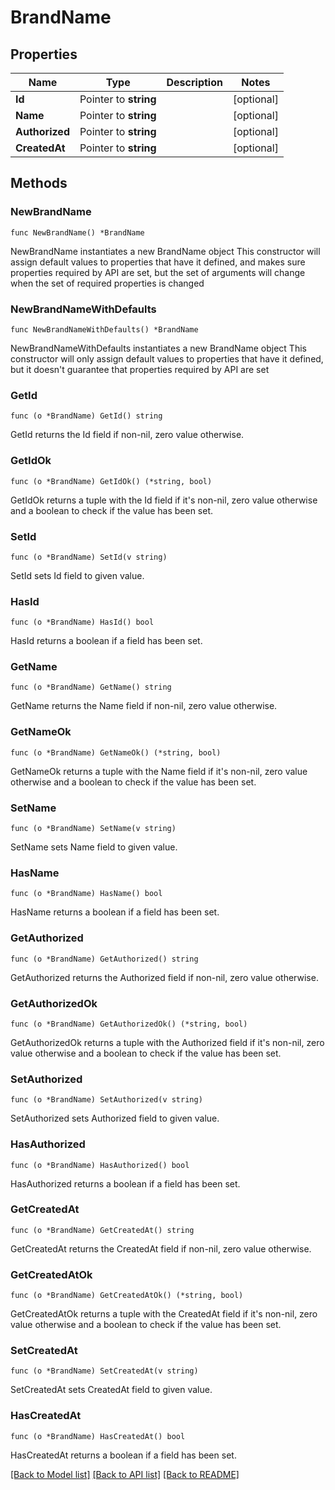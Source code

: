 # BrandName

## Properties

Name | Type | Description | Notes
------------ | ------------- | ------------- | -------------
**Id** | Pointer to **string** |  | [optional] 
**Name** | Pointer to **string** |  | [optional] 
**Authorized** | Pointer to **string** |  | [optional] 
**CreatedAt** | Pointer to **string** |  | [optional] 

## Methods

### NewBrandName

`func NewBrandName() *BrandName`

NewBrandName instantiates a new BrandName object
This constructor will assign default values to properties that have it defined,
and makes sure properties required by API are set, but the set of arguments
will change when the set of required properties is changed

### NewBrandNameWithDefaults

`func NewBrandNameWithDefaults() *BrandName`

NewBrandNameWithDefaults instantiates a new BrandName object
This constructor will only assign default values to properties that have it defined,
but it doesn't guarantee that properties required by API are set

### GetId

`func (o *BrandName) GetId() string`

GetId returns the Id field if non-nil, zero value otherwise.

### GetIdOk

`func (o *BrandName) GetIdOk() (*string, bool)`

GetIdOk returns a tuple with the Id field if it's non-nil, zero value otherwise
and a boolean to check if the value has been set.

### SetId

`func (o *BrandName) SetId(v string)`

SetId sets Id field to given value.

### HasId

`func (o *BrandName) HasId() bool`

HasId returns a boolean if a field has been set.

### GetName

`func (o *BrandName) GetName() string`

GetName returns the Name field if non-nil, zero value otherwise.

### GetNameOk

`func (o *BrandName) GetNameOk() (*string, bool)`

GetNameOk returns a tuple with the Name field if it's non-nil, zero value otherwise
and a boolean to check if the value has been set.

### SetName

`func (o *BrandName) SetName(v string)`

SetName sets Name field to given value.

### HasName

`func (o *BrandName) HasName() bool`

HasName returns a boolean if a field has been set.

### GetAuthorized

`func (o *BrandName) GetAuthorized() string`

GetAuthorized returns the Authorized field if non-nil, zero value otherwise.

### GetAuthorizedOk

`func (o *BrandName) GetAuthorizedOk() (*string, bool)`

GetAuthorizedOk returns a tuple with the Authorized field if it's non-nil, zero value otherwise
and a boolean to check if the value has been set.

### SetAuthorized

`func (o *BrandName) SetAuthorized(v string)`

SetAuthorized sets Authorized field to given value.

### HasAuthorized

`func (o *BrandName) HasAuthorized() bool`

HasAuthorized returns a boolean if a field has been set.

### GetCreatedAt

`func (o *BrandName) GetCreatedAt() string`

GetCreatedAt returns the CreatedAt field if non-nil, zero value otherwise.

### GetCreatedAtOk

`func (o *BrandName) GetCreatedAtOk() (*string, bool)`

GetCreatedAtOk returns a tuple with the CreatedAt field if it's non-nil, zero value otherwise
and a boolean to check if the value has been set.

### SetCreatedAt

`func (o *BrandName) SetCreatedAt(v string)`

SetCreatedAt sets CreatedAt field to given value.

### HasCreatedAt

`func (o *BrandName) HasCreatedAt() bool`

HasCreatedAt returns a boolean if a field has been set.


[[Back to Model list]](../README.md#documentation-for-models) [[Back to API list]](../README.md#documentation-for-api-endpoints) [[Back to README]](../README.md)


